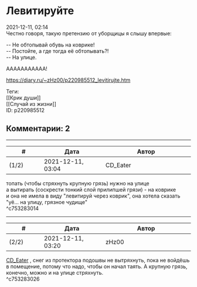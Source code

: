 Левитируйте
===========

  
2021-12-11, 02:14  
 Честно говоря, такую претензию от уборщицы я слышу впервые:   
   
 -- Не обтопывай обувь на коврике!   
 -- Постойте, а где тогда её обтопывать?!   
 -- На улице.   
   
 ААААААААААА!   
  
<https://diary.ru/~zHz00/p220985512_levitirujte.htm>  
  
Теги:  
[[Крик души]]  
[[Случай из жизни]]  
ID: p220985512  


Комментарии: 2
--------------

  


---



|         #         |              Дата              |                     Автор                     |           ID           |
| --- | --- | --- | --- |
| (1/2) | 2021-12-11, 03:04 | CD\_Eater | c753283014 |

  
 топать (чтобы стряхнуть крупную грязь) нужно на улице   
 а вытирать (соскрести тонкий слой прилипшей грязи) - на коврике   
 и она не имела в виду "левитируй через коврик", она хотела сказать "уё... на улицу, грязное чудище"   
 ^c753283014

---



|         #         |              Дата              |                     Автор                     |           ID           |
| --- | --- | --- | --- |
| (2/2) | 2021-12-11, 03:20 | zHz00 | c753283026 |

  
  [CD\_Eater](https://cd-eater.diary.ru "Записки ДискоЕда")  , снег из протектора подошвы не вытряхнуть, пока не войдёшь в помещение, потому что надо, чтобы он начал таять. А крупную грязь, конечно, можно и на улице стряхнуть.   
 ^c753283026